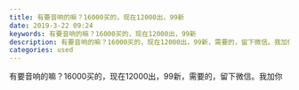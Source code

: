 ```yaml
---
title: 有要音响的嘛？16000买的，现在12000出，99新
date: 2019-3-22 09:24
keywords: 有要音响的嘛？16000买的，现在12000出，99新
description: 有要音响的嘛？16000买的，现在12000出，99新，需要的，留下微信。我加你
categories: used
---
```

<td class="t_f" id="postmessage_3279077">

有要音响的嘛？16000买的，现在12000出，99新，需要的，留下微信。我加你<br/>
</td>
